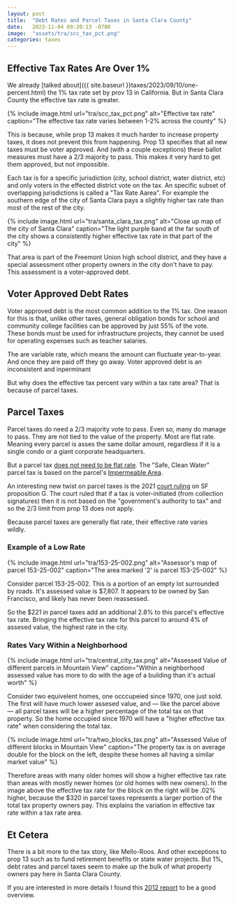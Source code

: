 ```yaml
---
layout: post
title:  "Debt Rates and Parcel Taxes in Santa Clara County"
date:   2023-11-04 09:20:13 -0700
image:  "assets/tra/scc_tax_pct.png"
categories: taxes
---
```


## Effective Tax Rates Are Over 1%

We already [talked about]({{ site.baseurl }}taxes/2023/09/10/one-percent.html) the 1% tax rate set by prov 13 in California.
But in Santa Clara County the effective tax rate is greater.

{% include image.html
  url="tra/scc_tax_pct.png"
  alt="Effective tax rate"
  caption="The effective tax rate varies between 1-2% across the county"
  %}

This is because, while prop 13 makes it much harder to increase property taxes, it does not prevent this from happening.
Prop 13 specifies that all new taxes must be voter approved.
And (with a couple exceptions) these ballot measures must have a 2/3 majority to pass.
This makes it very hard to get them approved, but not impossible.

Each tax is for a specific jurisdiction (city, school district, water district, etc) and only voters in the effected district vote on the tax.
An specific subset of overlapping jurisdictions is called a "Tax Rate Aarea".
For example the southern edge of the city of Santa Clara pays a slightly higher tax rate than most of the rest of the city.

{% include image.html
  url="tra/santa_clara_tax.png"
  alt="Close up map of the city of Santa Clara"
  caption="The light purple band at the far south of the city shows a consistently higher effective tax rate in that part of the city" %}

That area is part of the Freemont Union high school district, and they have a special assessment other property owners in the city don't have to pay.
This assessment is a voter-approved debt.

## Voter Approved Debt Rates

Voter approved debt is the most common addition to the 1% tax.
One reason for this is that, unlike other taxes, general obligation bonds for school and community college facilities can be approved by just 55% of the vote.
These bonds must be used for infrastructure projects, they cannot be used for operating expenses such as teacher salaries.

The are variable rate, which means the amount can fluctuate year-to-year. And once they are paid off they go away.
Voter approved debt is an inconsistent and inperminant

But why does the effective tax percent vary within a tax rate area? That is because of parcel taxes.

## Parcel Taxes

Parcel taxes do need a 2/3 majority vote to pass. Even so, many do manage to pass.
They are not tied to the value of the property.
Most are flat rate. Meaning every parcel is asses the same dollar amount, regardless if it is a single condo or a giant corporate headquarters.

But a parcel tax [does not need to be flat rate](https://www.mv-voice.com/news/2023/10/22/guest-opinion-mountain-view-whismans-parcel-tax-doesnt-have-to-be-a-flat-rate).
The "Safe, Clean Water" parcel tax is based on the parcel's [Impermeable Area](https://safecleanwaterla.org/resources/tools/).

An interesting new twist on parcel taxes is the 2021 [court ruling](https://edsource.org/2022/california-court-decision-ups-the-odds-for-passing-school-parcel-taxes/682086) on SF proposition G. The court ruled that if a tax is voter-initiated (from collection signatures) then it is not based on the "government's authority to tax" and so the 2/3 limit from prop 13 does not apply.

Because parcel taxes are generally flat rate, their effective rate varies wildly.

### Example of a Low Rate

{% include image.html
  url="tra/153-25-002.png"
  alt="Assessor's map of parcel 153-25-002"
  caption="The area marked '2' is parcel 153-25-002"
  %}

Consider parcel 153-25-002. This is a portion of an empty lot surrounded by roads.
It's assessed value is $7,807.
It appears to be owned by San Francisco, and likely has never been reassessed.

So the $221 in parcel taxes add an additional 2.8% to this parcel's effective tax rate.
Bringing the effective tax rate for this parcel to around 4% of assesed value, the highest rate in the city.

### Rates Vary Within a Neighborhood

{% include image.html
  url="tra/central_city_tax.png"
  alt="Assessed Value of different parcels in Mountain View"
  caption="Within a neighborhood assessed value has more to do with the age of a building than it's actual worth"
  %}

Consider two equivelent homes, one occcupeied since 1970, one just sold.
The first will have much lower assesed value, and — like the parcel above — all parcel taxes will be a higher percentage of the total tax on that property.
So the home occupied since 1970 will have a "higher effective tax rate" when considering the total tax.

{% include image.html
  url="tra/two_blocks_tax.png"
  alt="Assessed Value of different blocks in Mountain View"
  caption="The property tax is on average double for the block on the left, despite these homes all having a similar market value"
  %}

Therefore areas with many older homes will show a higher effective tax rate than areas with mostly newer homes (or old homes with new owners).
In the image above the effective tax rate for the block on the right will be .02% higher, because the $320 in parcel taxes represents a larger portion of the total tax property owners pay.
This explains the variation in effective tax rate within a tax rate area.

## Et Cetera

There is a bit more to the tax story, like Mello-Roos. And other exceptions to prop 13 such as to fund retirement benefits or state water projects.
But 1%, debt rates and parcel taxes seem to make up the bulk of what property owners pay here in Santa Clara County.

If you are interested in more details I found this [2012 report](https://lao.ca.gov/reports/2012/tax/property-tax-primer-112912.aspx) to be a good overview.
